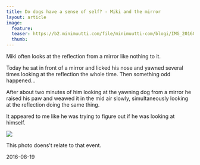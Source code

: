 ```yaml
---
title: Do dogs have a sense of self? - Miki and the mirror
layout: article
image:
  feature:
  teaser: https://b2.minimuutti.com/file/minimuutti-com/blogi/IMG_20160726_101217-245px.jpg
  thumb:
---
```


Miki often looks at the reflection from a mirror like nothing to it.

Today he sat in front of a mirror and licked his nose and yawned several times looking at the reflection the whole time. Then something odd happened...

After about two minutes of him looking at the yawning dog from a mirror he raised his paw and weawed it in the mid air slowly, simultaneously looking at the reflection doing the same thing.

It appeared to me like he was trying to figure out if he was looking at himself.

![](https://b2.minimuutti.com/file/minimuutti-com/blogi/IMG_20160726_101217-800px.jpg)

This photo doens't relate to that event.

2016-08-19
